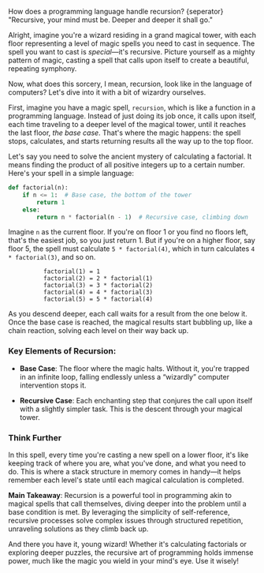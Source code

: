 How does a programming language handle recursion?
{seperator}
"Recursive, your mind must be. Deeper and deeper it shall go."

Alright, imagine you're a wizard residing in a grand magical tower, with each floor representing a level of magic spells you need to cast in sequence. The spell you want to cast is *special*—it's recursive. Picture yourself as a mighty pattern of magic, casting a spell that calls upon itself to create a beautiful, repeating symphony.

Now, what does this sorcery, I mean, recursion, look like in the language of computers? Let's dive into it with a bit of wizardry ourselves.

First, imagine you have a magic spell, `recursion`, which is like a function in a programming language. Instead of just doing its job once, it calls upon itself, each time traveling to a deeper level of the magical tower, until it reaches the last floor, *the base case*. That's where the magic happens: the spell stops, calculates, and starts returning results all the way up to the top floor.

Let's say you need to solve the ancient mystery of calculating a factorial. It means finding the product of all positive integers up to a certain number. Here's your spell in a simple language:

```python
def factorial(n):
    if n <= 1:  # Base case, the bottom of the tower
        return 1
    else:
        return n * factorial(n - 1)  # Recursive case, climbing down
```

Imagine `n` as the current floor. If you're on floor 1 or you find no floors left, that's the easiest job, so you just return 1. But if you're on a higher floor, say floor 5, the spell must calculate `5 * factorial(4)`, which in turn calculates `4 * factorial(3)`, and so on.

```
          factorial(1) = 1
          factorial(2) = 2 * factorial(1)
          factorial(3) = 3 * factorial(2)
          factorial(4) = 4 * factorial(3)
          factorial(5) = 5 * factorial(4)
```

As you descend deeper, each call waits for a result from the one below it. Once the base case is reached, the magical results start bubbling up, like a chain reaction, solving each level on their way back up.

### Key Elements of Recursion:

- **Base Case**: The floor where the magic halts. Without it, you're trapped in an infinite loop, falling endlessly unless a “wizardly” computer intervention stops it.
  
- **Recursive Case**: Each enchanting step that conjures the call upon itself with a slightly simpler task. This is the descent through your magical tower.

### Think Further
In this spell, every time you're casting a new spell on a lower floor, it's like keeping track of where you are, what you've done, and what you need to do. This is where a stack structure in memory comes in handy—it helps remember each level's state until each magical calculation is completed.

**Main Takeaway**: Recursion is a powerful tool in programming akin to magical spells that call themselves, diving deeper into the problem until a base condition is met. By leveraging the simplicity of self-reference, recursive processes solve complex issues through structured repetition, unraveling solutions as they climb back up.

And there you have it, young wizard! Whether it's calculating factorials or exploring deeper puzzles, the recursive art of programming holds immense power, much like the magic you wield in your mind's eye. Use it wisely!